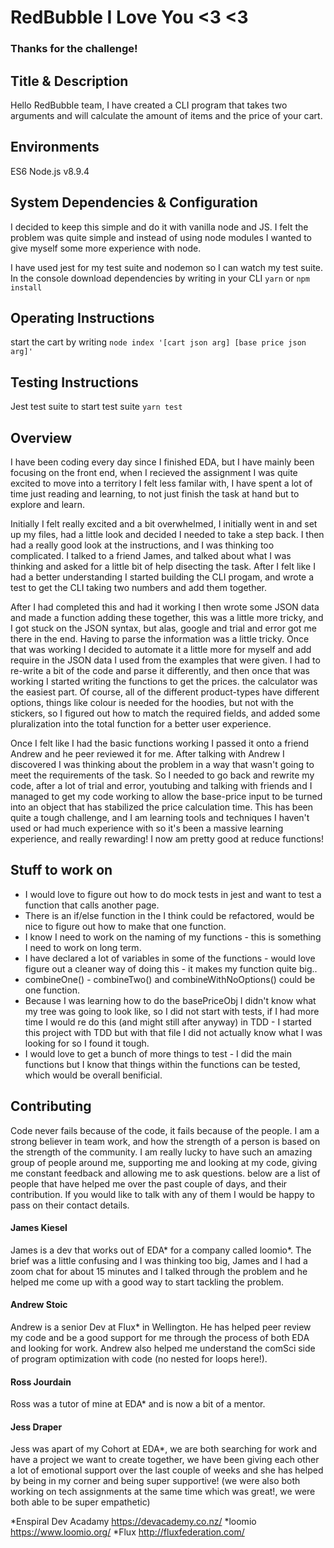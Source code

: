 # RedBubble I Love You <3 <3
### Thanks for the challenge!

## Title & Description
Hello RedBubble team, I have created a CLI program that takes two arguments and will calculate the amount of items and the price of your cart.

## Environments
ES6
Node.js v8.9.4

## System Dependencies & Configuration
I decided to keep this simple and do it with vanilla node and JS. I felt the problem was quite simple and instead of using node modules I wanted to give myself some more experience with node.

I have used jest for my test suite and nodemon so I can watch my test suite.
In the console download dependencies by writing in your CLI ```yarn``` or ```npm install```

## Operating Instructions
start the cart by writing ```node index '[cart json arg] [base price json arg]'``` 


## Testing Instructions
Jest test suite
to start test suite ```yarn test```

## Overview
I have been coding every day since I finished EDA, but I have mainly been focusing on the front end, when I recieved the assignment I was quite excited to move into a territory I felt less familar with, I have spent a lot of time just reading and learning, to not just finish the task at hand but to explore and learn.

Initially I felt really excited and a bit overwhelmed, I initially went in and set up my files, had a little look and decided I needed to take a step back. I then had a really good look at the instructions, and I was thinking too complicated. I talked to a friend James, and talked about what I was thinking and asked for a little bit of help disecting the task. 
After I felt like I had a better understanding I started building the CLI progam, and wrote a test to get the CLI taking two numbers and add them together. 

After I had completed this and had it working I then wrote some JSON data and made a function adding these together, this was a little more tricky, and I got stuck on the JSON syntax, but alas, google and trial and error got me there in the end. Having to parse the information was a little tricky. 
Once that was working I decided to automate it a little more for myself and add require in the JSON data I used from the examples that were given. I had to re-write a bit of the code and parse it differently, and then once that was working I started writing the functions to get the prices. the calculator was the easiest part. 
Of course, all of the different product-types have different options, things like colour is needed for the hoodies, but not with the stickers, so I figured out how to match the required fields, and added some pluralization into the total function for a better user experience. 

Once I felt like I had the basic functions working I passed it onto a friend Andrew and he peer reviewed it for me. After talking with Andrew I discovered I was thinking about the problem in a way that wasn't going to meet the requirements of the task. So I needed to go back and rewrite my code, after a lot of trial and error, youtubing and talking with friends and I managed to get my code working to allow the base-price input to be turned into an object that has stabilized the price calculation time. 
This has been quite a tough challenge, and I am learning tools and techniques I haven't used or had much experience with so it's been a massive learning experience, and really rewarding! I now am pretty good at reduce functions!

## Stuff to work on
* I would love to figure out how to do mock tests in jest and want to test a function that calls another page.
* There is an if/else function in the  I think could be refactored, would be nice to figure out how to make that one function.
* I know I need to work on the naming of my functions - this is something I need to work on long term.
* I have declared a lot of variables in some of the functions - would love figure out a cleaner way of doing this - it makes my function quite big..
* combineOne() - combineTwo() and combineWithNoOptions() could be one function.
* Because I was learning how to do the basePriceObj I didn't know what my tree was going to look like, so I did not start with tests, if I had more time I would re do this (and might still after anyway) in TDD - I started this project with TDD but with that file I did not actually know what I was looking for so I found it tough.
* I would love to get a bunch of more things to test - I did the main functions but I know that things within the functions can be tested, which would be overall benificial.

## Contributing
Code never fails because of the code, it fails because of the people. I am a strong believer in team work, and how the strength of a person is based on the strength of the community.
I am really lucky to have such an amazing group of people around me, supporting me and looking at my code, giving me constant feedback and allowing me to ask questions. below are a list of people that have helped me over the past couple of days, and their contribution. If you would like to talk with any of them I would be happy to pass on their contact details.

#### James Kiesel
James is a dev that works out of EDA* for a company called loomio*.
The brief was a little confusing and I was thinking too big, James and I had a zoom chat for about 15 minutes and I talked through the problem and he helped me come up with a good way to start tackling the problem.

#### Andrew Stoic
Andrew is a senior Dev at Flux* in Wellington. He has helped peer review my code and be a good support for me through the process of both EDA and looking for work. Andrew also helped me understand the comSci side of program optimization with code (no nested for loops here!).

#### Ross Jourdain
Ross was a tutor of mine at EDA* and is now a bit of a mentor. 
 
#### Jess Draper
Jess was apart of my Cohort at EDA*, we are both searching for work and have a project we want to create together, we have been giving each other a lot of emotional support over the last couple of weeks and she has helped by being in my corner and being super supportive! (we were also both working on tech assignments at the same time which was great!, we were both able to be super empathetic)

*Enspiral Dev Acadamy https://devacademy.co.nz/
*loomio https://www.loomio.org/
*Flux http://fluxfederation.com/

